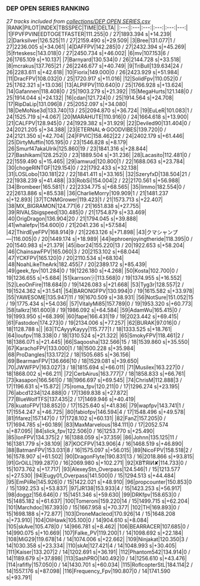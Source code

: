 ### DEP OPEN SERIES RANKING
*27 tracks included from [collections/DEP OPEN SERIES.csv](/collections/DEP%20OPEN%20SERIES.csv)*
|RANK|PILOT|INDEX|TBSSPEC|TIME|DELTA|
|:---:|:---|:---:|:---:|:---:|---:|
|1|FPVFPVINEEDTOGETFASTER|111.255|0 / 27|1893.394 s|+14.239|
|2|Darksilver|126.525|11 / 27|2159.490 s|+29.509|
|3|Bree|131.077|1 / 27|2236.005 s|+34.061|
|4|DAFFPV|142.285|0 / 27|2432.394 s|+45.269|
|5|frteskesc|143.018|0 / 27|2450.734 s|+46.002|
|6|mv|107.153|6 / 26|1765.109 s|+10.137|
|7|Barnyard|130.534|0 / 26|2144.728 s|+33.518|
|8|mcrakus|137.765|21 / 26|2246.677 s|+40.749|
|9|TriBull|139.634|24 / 26|2283.611 s|+42.618|
|10|Fiorix|149.000|0 / 26|2423.929 s|+51.984|
|11|DracFPV|108.032|0 / 25|1720.917 s|+11.016|
|12|SolidFpv|110.052|0 / 25|1762.321 s|+13.036|
|13|ALPIFPV|110.640|0 / 25|1766.928 s|+13.624|
|14|Gafannen|118.408|0 / 25|1903.279 s|+21.392|
|15|MegaHurts|121.148|0 / 25|1914.044 s|+24.132|
|16|cdan|121.724|0 / 25|1914.564 s|+24.708|
|17|RipDaLip|131.096|8 / 25|2052.097 s|+34.080|
|18|DeMoNse3d|133.740|13 / 25|2094.870 s|+36.724|
|19|EuLeR|101.083|1 / 24|1525.719 s|+4.067|
|20|MARAHUTE|110.916|0 / 24|1664.618 s|+13.900|
|21|CALFPV|128.945|0 / 24|1929.382 s|+31.929|
|22|Deviled90|131.404|0 / 24|2021.205 s|+34.388|
|23|ETERNAL☆GOODVIBES|139.720|0 / 24|2121.350 s|+42.704|
|24|FPVlC|158.462|22 / 24|2402.179 s|+61.446|
|25|DirtyMuffin|105.195|0 / 23|1546.828 s|+8.179|
|26|Smurf47akaUlrik|125.860|19 / 23|1841.316 s|+28.844|
|27|Bashikami|128.252|0 / 23|1889.504 s|+31.236|
|28|Lacasito|112.481|0 / 22|1559.490 s|+15.465|
|29|iamwud|120.800|1 / 22|1688.063 s|+23.784|
|30|chogeRINTGF|129.154|0 / 22|1792.433 s|+32.138|
|31|LOSLobo|130.181|22 / 22|1841.411 s|+33.165|
|32|SzeryfxD|138.504|21 / 22|1938.239 s|+41.488|
|33|RobSi|154.004|2 / 22|2170.561 s|+56.988|
|34|Brombeer|165.581|1 / 22|2334.775 s|+68.565|
|35|limmo|182.554|0 / 22|2613.886 s|+85.538|
|36|CharlieMorry|109.909|1 / 21|1481.237 s|+12.893|
|37|TCNMGrower|119.423|1 / 21|1573.713 s|+22.407|
|38|MX_BIGRAMON|124.771|6 / 21|1651.838 s|+27.755|
|39|RIVALSbigspeed|130.485|0 / 21|1754.879 s|+33.469|
|40|OrigDragon|136.904|20 / 21|1794.045 s|+39.888|
|41|whalefpv|154.600|0 / 21|2041.236 s|+57.584|
|42|ThirdEyeFPV|168.914|9 / 21|2263.126 s|+71.898|
|43|クマシャンプ―|116.005|0 / 20|1449.174 s|+18.989|
|44|lephroenjoyingtheride|118.395|0 / 20|1540.983 s|+21.379|
|45|ibor24|155.220|13 / 20|1922.653 s|+58.204|
|46|ChainsawFPV|165.060|3 / 20|2153.102 s|+68.044|
|47|YCKFPV|165.120|0 / 20|2110.534 s|+68.104|
|48|NoahLikeTheArk|182.455|7 / 20|2389.172 s|+85.439|
|49|geek_fpv|101.284|0 / 19|1226.180 s|+4.268|
|50|Kosta|102.700|0 / 19|1236.655 s|+5.684|
|51|karrson㋡|113.568|0 / 19|1374.955 s|+16.552|
|52|LeoOnFire|118.684|0 / 19|1426.083 s|+21.668|
|53|Tyg3r|128.557|2 / 19|1524.362 s|+31.541|
|54|BARONGFPV|130.994|0 / 19|1615.582 s|+33.978|
|55|YAWESOME|135.947|11 / 19|1670.509 s|+38.931|
|56|NotSure|151.052|15 / 19|1775.434 s|+54.036|
|57|VitalyMi85|157.789|0 / 19|1953.320 s|+60.773|
|58|talkrz|161.600|8 / 19|1986.092 s|+64.584|
|59|AdamWu|165.415|0 / 19|1993.950 s|+68.399|
|60|fape|166.431|19 / 19|2023.442 s|+69.415|
|61|Fastodon|174.273|0 / 19|2134.006 s|+77.257|
|62|BURAK|97.016|0 / 18|1128.788 s||
|63|TCAyyyKayyy|115.777|1 / 18|1333.525 s|+18.761|
|64|loufpv|118.338|0 / 18|1310.524 s|+21.322|
|65|SmokyFPV|118.461|2 / 18|1386.071 s|+21.445|
|66|Saqoosha|132.566|15 / 18|1539.860 s|+35.550|
|67|KarachoFPV|133.000|1 / 18|1500.228 s|+35.984|
|68|ProDangles|133.172|2 / 18|1505.685 s|+36.156|
|69|BearmanFPV|136.666|10 / 18|1529.081 s|+39.650|
|70|JWWFPV|163.027|3 / 18|1815.694 s|+66.011|
|71|Musilex|163.227|0 / 18|1868.002 s|+66.211|
|72|CerbAirus|163.777|7 / 18|1858.833 s|+66.761|
|73|kasapon|166.561|0 / 18|1966.697 s|+69.545|
|74|ChrisM|112.888|3 / 17|1196.631 s|+15.872|
|75|roma_fpv|120.211|0 / 17|1296.274 s|+23.195|
|76|abcd1234|124.888|0 / 17|1369.838 s|+27.872|
|77|BlueWolfTFS|137.435|2 / 17|1469.946 s|+40.419|
|78|kuatoFPV|138.852|0 / 17|1525.640 s|+41.836|
|79|wapfpv|143.741|1 / 17|1554.247 s|+46.725|
|80|fabiofpv|146.594|4 / 17|1548.496 s|+49.578|
|81|fifarez|157.147|0 / 17|1728.102 s|+60.131|
|82|FanZ|157.205|0 / 17|1694.785 s|+60.189|
|83|MaxMarvelous|184.111|0 / 17|2052.574 s|+87.095|
|84|slick_fpv|122.506|0 / 16|1253.770 s|+25.490|
|85|IonFPV|134.375|2 / 16|1388.059 s|+37.359|
|86|Johnn|135.125|11 / 16|1381.779 s|+38.109|
|87|KOCFPV|143.906|4 / 16|1468.519 s|+46.890|
|88|BatmanFPV|153.031|8 / 16|1575.097 s|+56.015|
|89|NicoFPV|158.518|2 / 16|1578.907 s|+61.502|
|90|DragonFlyte|190.831|13 / 16|2018.866 s|+93.815|
|91|GrOiLL|199.287|0 / 16|2069.980 s|+102.271|
|92|XB₸ЯIИ✘|114.733|0 / 15|1073.762 s|+17.717|
|93|AlexeyStn_Overpass|124.546|1 / 15|1213.577 s|+27.530|
|94|Eugy01_Overpass|141.500|0 / 15|1294.513 s|+44.484|
|95|EmPiiRe|145.926|0 / 15|1422.021 s|+48.910|
|96|propcounter|150.853|0 / 15|1392.253 s|+53.837|
|97|JR138|153.933|4 / 15|1423.253 s|+56.917|
|98|doggz|156.646|0 / 15|1451.346 s|+59.630|
|99|DRKfpv|158.653|0 / 15|1485.182 s|+61.637|
|100|Tomeroni|159.220|14 / 15|1499.715 s|+62.204|
|101|Marchdoc|167.393|0 / 15|1667.958 s|+70.377|
|102|TH|169.893|0 / 15|1698.188 s|+72.877|
|103|DroneMacleod|170.926|14 / 15|1648.208 s|+73.910|
|104|OliHawk|105.100|0 / 14|904.610 s|+8.084|
|105|skAve|105.478|0 / 14|966.781 s|+8.462|
|106|BEARRACER|107.685|0 / 14|990.075 s|+10.669|
|107|Falke_PV|119.200|1 / 14|1098.692 s|+22.184|
|108|MiG29|119.678|14 / 14|1074.006 s|+22.662|
|109|Ninjakat|120.350|3 / 14|1030.358 s|+23.334|
|110|skAt|127.421|4 / 14|1048.993 s|+30.405|
|111|Kaiser|133.207|2 / 14|1202.691 s|+36.191|
|112|Phantom542|134.914|0 / 14|1189.679 s|+37.898|
|113|SashPRO|140.492|0 / 14|1256.610 s|+43.476|
|114|rafifly|157.050|0 / 14|1430.701 s|+60.034|
|115|RoflcopterStL|184.114|2 / 14|1557.176 s|+87.098|
|116|Frequency_Fpv|190.807|0 / 14|1741.590 s|+93.791|
